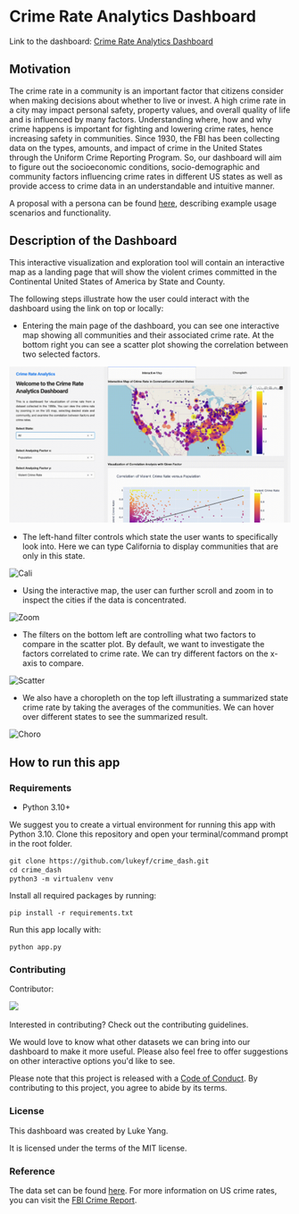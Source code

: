 # Crime Rate Analytics Dashboard
Link to the dashboard: [Crime Rate Analytics Dashboard](https://crime-dash.onrender.com)

## Motivation
The crime rate in a community is an important factor that citizens consider when making decisions about whether to live or invest. A high crime rate in a city may impact personal safety, property values, and overall quality of life and is influenced by many factors. Understanding where, how and why crime happens is important for fighting and lowering crime rates, hence increasing safety in communities. Since 1930, the FBI has been collecting data on the types, amounts, and impact of crime in the United States through the Uniform Crime Reporting Program. So, our dashboard will aim to figure out the socioeconomic conditions, socio-demographic and community factors influencing crime rates in different US states as well as provide access to crime data in an understandable and intuitive manner.

A proposal with a persona can be found [here](reports/proposal.md), describing example usage scenarios and functionality.

## Description of the Dashboard

This interactive visualization and exploration tool will contain an interactive map as a landing page that will show the violent crimes committed in the Continental United States of America by State and County.

The following steps illustrate how the user could interact with the dashboard using the link on top or locally:

- Entering the main page of the dashboard, you can see one interactive map showing all communities and their associated crime rate. At the bottom right you can see a scatter plot showing the correlation between two selected factors.

![](media/two_plots.gif)

- The left-hand filter controls which state the user wants to specifically look into. Here we can type California to display communities that are only in this state.

![Cali](media/select_cali.gif)

- Using the interactive map, the user can further scroll and zoom in to inspect the cities if the data is concentrated.

![Zoom](media/zoom_in.gif)

- The filters on the bottom left are controlling what two factors to compare in the scatter plot. By default, we want to investigate the factors correlated to crime rate. We can try different factors on the x-axis to compare.

![Scatter](media/scatter.gif)

- We also have a choropleth on the top left illustrating a summarized state crime rate by taking the averages of the communities. We can hover over different states to see the summarized result.

![Choro](media/choro.gif)





## How to run this app

### Requirements

* Python 3.10+

We suggest you to create a virtual environment for running this app with Python 3.10. Clone this repository 
and open your terminal/command prompt in the root folder.

```
git clone https://github.com/lukeyf/crime_dash.git
cd crime_dash
python3 -m virtualenv venv
```

Install all required packages by running:
```
pip install -r requirements.txt
```

Run this app locally with:
```
python app.py
```



### Contributing

Contributor:

 <a href="https://github.com/UBC-MDS/chembox/graphs/contributors">
  <img src="https://contrib.rocks/image?repo=lukeyf/crime_dash&max=1000" />
</a>

Interested in contributing? Check out the contributing guidelines.

We would love to know what other datasets we can bring into our dashboard to make it more useful. Please also feel free to offer suggestions on other interactive options you'd like to see.

Please note that this project is released with a [Code of Conduct](CODE_OF_CONDUCT). By contributing to this project, you agree to abide by its terms.

### License

This dashboard was created by Luke Yang.

It is licensed under the terms of the MIT license.

### Reference

The data set can be found [here](https://archive.ics.uci.edu/ml/datasets/communities+and+crime). For more information on US crime rates, you can visit the [FBI Crime Report](https://ucr.fbi.gov/crime-in-the-u.s).